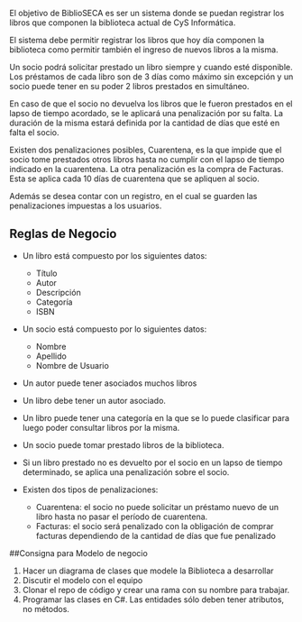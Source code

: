 El objetivo de BiblioSECA es ser un sistema donde se puedan registrar los libros que componen la biblioteca actual de CyS Informática.

El sistema debe permitir registrar los libros que hoy día componen la biblioteca como permitir también el ingreso de nuevos libros a la misma.

Un socio podrá solicitar prestado un libro siempre y cuando esté disponible. Los préstamos de cada libro son de 3 días como máximo sin excepción y un socio puede tener en su poder 2 libros prestados en simultáneo.

En caso de que el socio no devuelva los libros que le fueron prestados en el lapso de tiempo acordado, se le aplicará una penalización por su falta. La duración de la misma estará definida por la cantidad de días que esté en falta el socio. 

Existen dos penalizaciones posibles, Cuarentena, es la que impide que el socio tome prestados otros libros hasta no cumplir con el lapso de tiempo indicado en la cuarentena. La otra penalización es la compra de Facturas. Esta se aplica cada 10 días de cuarentena que se apliquen al socio.

Además se desea contar con un registro, en el cual se guarden las penalizaciones impuestas a los usuarios. 
## Reglas de Negocio
- Un libro está compuesto por los siguientes datos:
  - Título
  - Autor
  - Descripción
  - Categoría
  - ISBN

- Un socio está compuesto por lo siguientes datos:
  - Nombre
  - Apellido
  - Nombre de Usuario
- Un autor puede tener asociados muchos libros
- Un libro debe tener un autor asociado.
- Un libro puede tener una categoría en la que se lo puede clasificar para luego poder consultar libros por la misma.
- Un socio puede tomar prestado libros de la biblioteca.
- Si un libro prestado no es devuelto por el socio en un lapso de tiempo determinado, se aplica una penalización sobre el socio.
- Existen dos tipos de penalizaciones:
  - Cuarentena: el socio no puede solicitar un préstamo nuevo de un libro hasta no pasar el período de cuarentena.
  - Facturas: el socio será penalizado con la obligación de comprar facturas dependiendo de la cantidad de días que fue penalizado

##Consigna para Modelo de negocio

1. Hacer un diagrama de clases que modele la Biblioteca a desarrollar
2. Discutir el modelo con el equipo
3. Clonar el repo de código y crear una rama con su nombre para trabajar.
4. Programar las clases en C#. Las entidades sólo deben tener atributos, no métodos.

